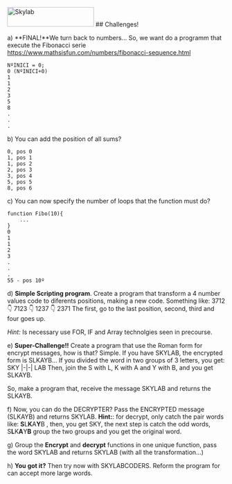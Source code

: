 <img src="http://www.skylabcoders.com/images/403/default.png" alt="Skylab" style="width:200px;height:45px;">
## Challenges!

a)<a name="fibo"></a> **FINAL!**We turn back to numbers...
So, we want do a programm that execute the Fibonacci serie
https://www.mathsisfun.com/numbers/fibonacci-sequence.html

```
NºINICI = 0;
0 (NºINICI+0)
1 
1 
2 
3 
5
8
.
.
.
```

b) You can add the position of all sums?

```
0, pos 0
1, pos 1
1, pos 2
2, pos 3
3, pos 4
5, pos 5
8, pos 6

```

c) You can now specify the number of loops that the function must do?
```
function Fibo(10){
    ...
}
0
1
1
2
3
.
.
.
55 - pos 10º

```

d) **Simple Scripting program**. Create a program that transform a 4 number values code to diferents positions, making a new code.
Something like: 
3712 
:point_down:
7123
:point_down:
1237
:point_down:
2371
The first, go to the last position, second, third and four goes up.

*Hint:* Is necessary use FOR, IF and Array technolgies seen in precourse.

e) **Super-Challenge!!**
Create a program that use the Roman form for encrypt messages, how is that? Simple. If you have SKYLAB, the encrypted form is  SLKAYB...
If you divided the word in two groups of 3 letters, you get:
SKY
|-|-|
LAB 
Then, join the S with L, K with A and Y with B, and you get SLKAYB.

So, make a program that, receive the message SKYLAB and returns the SLKAYB.

f) Now, you can do the DECRYPTER? Pass the ENCRYPTED message (SLKAYB) and returns SKYLAB.
 **Hint:**: for decrypt, only catch the pair words like: **S**L**K**A**Y**B
 , then, you get SKY, the next step is catch the odd words, S**L**K**A**Y**B**
 group the two groups and you get the original word.

g) Group the **Encrypt** and **decrypt** functions in one unique function, pass the word SKYLAB and returns SKYLAB (with all the transformation...)

h) **You got it?** Then try now with SKYLABCODERS. Reform the program for can accept more large words.
